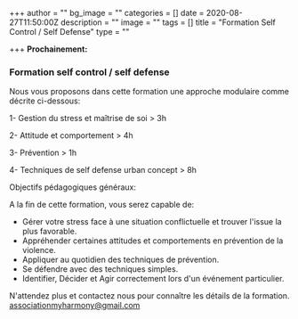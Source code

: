 +++
author = ""
bg_image = ""
categories = []
date = 2020-08-27T11:50:00Z
description = ""
image = ""
tags = []
title = "Formation Self Control / Self Defense"
type = ""

+++
**Prochainement:** 

### **Formation self control / self defense**

Nous vous proposons dans cette formation une approche modulaire comme décrite ci-dessous:

1- Gestion du stress et maîtrise de soi > 3h

2- Attitude et comportement > 4h

3- Prévention > 1h

4- Techniques de self defense urban concept > 8h

Objectifs pédagogiques généraux: 

A la fin de cette formation, vous serez capable de:

* Gérer votre stress face à une situation conflictuelle et trouver l'issue la plus favorable.
* Appréhender certaines attitudes et comportements en prévention de la violence.
* Appliquer au quotidien des techniques de prévention.
* Se défendre avec des techniques simples.
* Identifier, Décider et Agir correctement lors d'un événement particulier.

N'attendez plus et contactez nous pour connaître les détails de la formation.  [associationmyharmony@gmail.com](mailto:associationmyharmony@gmail.com)